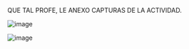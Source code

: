 QUE TAL PROFE, LE ANEXO CAPTURAS DE LA ACTIVIDAD.

![image](https://github.com/manuelgm10/Simulacion-Por-Computadora---Manuel-Gama/assets/89044490/9850f73a-c129-44f3-97dd-9c6f50073818)

![image](https://github.com/manuelgm10/Simulacion-Por-Computadora---Manuel-Gama/assets/89044490/8d23084c-fc28-47e5-8ba2-e8367c45c99b)

